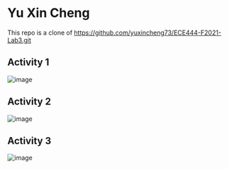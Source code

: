 # Yu Xin Cheng

This repo is a clone of https://github.com/yuxincheng73/ECE444-F2021-Lab3.git

## Activity 1
![image](https://user-images.githubusercontent.com/50343180/135736423-b151f5ec-e70b-4810-982d-cf7c8191e34c.png)

## Activity 2
![image](https://user-images.githubusercontent.com/50343180/135736444-6f9e0c91-13c8-48a2-a44b-9163ca5fc926.png)

## Activity 3
![image](https://user-images.githubusercontent.com/50343180/135736598-71268416-e8b5-431c-8f99-c4574f16eebf.png)
